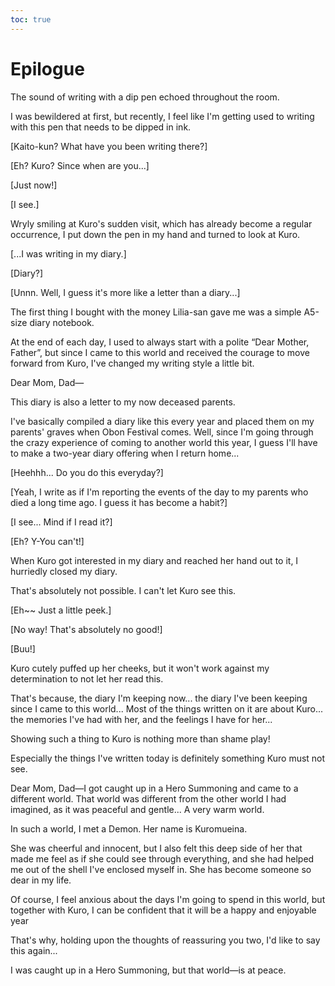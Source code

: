 ```yaml
---
toc: true
---
```


# Epilogue

The sound of writing with a dip pen echoed throughout the room.

I was bewildered at first, but recently, I feel like I'm getting used to writing with this pen that needs to be dipped in ink.

[Kaito-kun? What have you been writing there?]

[Eh? Kuro? Since when are you...]

[Just now!]

[I see.]

Wryly smiling at Kuro's sudden visit, which has already become a regular occurrence, I put down the pen in my hand and turned to look at Kuro.

[...I was writing in my diary.]

[Diary?]

[Unnn. Well, I guess it's more like a letter than a diary...]

The first thing I bought with the money Lilia-san gave me was a simple A5-size diary notebook.

At the end of each day, I used to always start with a polite “Dear Mother, Father”, but since I came to this world and received the courage to move forward from Kuro, I've changed my writing style a little bit.

Dear Mom, Dad—

This diary is also a letter to my now deceased parents.

I've basically compiled a diary like this every year and placed them on my parents' graves when Obon Festival comes. Well, since I'm going through the crazy experience of coming to another world this year, I guess I'll have to make a two-year diary offering when I return home...

[Heehhh... Do you do this everyday?]

[Yeah, I write as if I'm reporting the events of the day to my parents who died a long time ago. I guess it has become a habit?]

[I see... Mind if I read it?]

[Eh? Y-You can't!]

When Kuro got interested in my diary and reached her hand out to it, I hurriedly closed my diary.

That's absolutely not possible. I can't let Kuro see this.

[Eh~~ Just a little peek.]

[No way! That's absolutely no good!]

[Buu!]

Kuro cutely puffed up her cheeks, but it won't work against my determination to not let her read this.

That's because, the diary I'm keeping now... the diary I've been keeping since I came to this world... Most of the things written on it are about Kuro... the memories I've had with her, and the feelings I have for her...

Showing such a thing to Kuro is nothing more than shame play!

Especially the things I've written today is definitely something Kuro must not see.

Dear Mom, Dad—I got caught up in a Hero Summoning and came to a different world. That world was different from the other world I had imagined, as it was peaceful and gentle... A very warm world.

In such a world, I met a Demon. Her name is Kuromueina.

She was cheerful and innocent, but I also felt this deep side of her that made me feel as if she could see through everything, and she had helped me out of the shell I've enclosed myself in. She has become someone so dear in my life.

Of course, I feel anxious about the days I'm going to spend in this world, but together with Kuro, I can be confident that it will be a happy and enjoyable year

That's why, holding upon the thoughts of reassuring you two, I'd like to say this again...

I was caught up in a Hero Summoning, but that world—is at peace.
